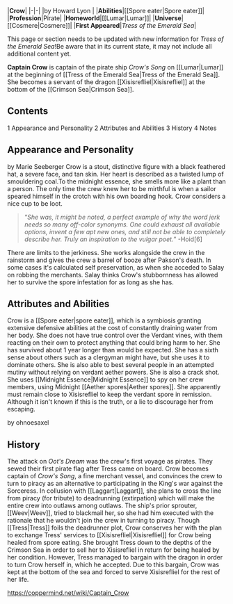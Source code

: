 |**Crow**|
|-|-|
|by  Howard Lyon |
|**Abilities**|[[Spore eater\|Spore eater]]|
|**Profession**|Pirate|
|**Homeworld**|[[Lumar\|Lumar]]|
|**Universe**|[[Cosmere\|Cosmere]]|
|**First Appeared**|*Tress of the Emerald Sea*|

This page or section needs to be updated with new information for *Tress of the Emerald Sea*!Be aware that in its current state, it may not include all additional content yet.

**Captain Crow** is captain of the pirate ship *Crow's Song* on [[Lumar\|Lumar]] at the beginning of [[Tress of the Emerald Sea\|Tress of the Emerald Sea]]. She becomes a servant of the dragon [[Xisisrefliel\|Xisisrefliel]] at the bottom of the [[Crimson Sea\|Crimson Sea]].

## Contents

1 Appearance and Personality
2 Attributes and Abilities
3 History
4 Notes


## Appearance and Personality
 by  Marie Seeberger Crow is a stout, distinctive figure with a black feathered hat, a severe face, and tan skin. Her heart is described as a twisted lump of smouldering coal.To the midnight essence, she smells more like a plant than a person. The only time the crew knew her to be mirthful is when a sailor speared himself in the crotch with his own boarding hook. Crow considers a nice cup to be loot.
>“*She was, it might be noted, a perfect example of why the word jerk needs so many off-color synonyms. One could exhaust all available options, invent a few apt new ones, and still not be able to completely describe her. Truly an inspiration to the vulgar poet.*”
\-Hoid[6]


There are limits to the jerkiness. She works alongside the crew in the rainstorm and gives the crew a barrel of booze after Pakson's death. In some cases it's calculated self preservation, as when she acceded to Salay on robbing the merchants. Salay thinks Crow's stubbornness has allowed her to survive the spore infestation for as long as she has.

## Attributes and Abilities
Crow is a [[Spore eater\|spore eater]], which is a symbiosis granting extensive defensive abilities at the cost of constantly draining water from her body. She does not have true control over the Verdant vines, with them reacting on their own to protect anything that could bring harm to her. She has survived about 1 year longer than would be expected.
She has a sixth sense about others such as a clergyman might have, but she uses it to dominate others. She is also able to best several people in an attempted mutiny without relying on verdant aether powers. She is also a crack shot.
She uses [[Midnight Essence\|Midnight Essence]] to spy on her crew members, using Midnight [[Aether spores\|Aether spores]].
She apparently must remain close to Xisisrefliel to keep the verdant spore in remission. Although it isn't known if this is the truth, or a lie to discourage her from escaping.

 by  ohnoesaxel 
## History
The attack on *Oot's Dream* was the crew's first voyage as pirates. They sewed their first pirate flag after Tress came on board.
Crow becomes captain of *Crow's Song*, a fine merchant vessel, and convinces the crew to turn to piracy as an alternative to participating in the King's war against the Sorceress. In collusion with [[Laggart\|Laggart]], she plans to cross the line from piracy (for tribute) to deadrunning (extirpation) which will make the entire crew into outlaws among outlaws. The ship's prior sprouter, [[Weev\|Weev]], tried to blackmail her, so she had him executed with the rationale that he wouldn't join the crew in turning to piracy.
Though [[Tress\|Tress]] foils the deadrunner plot, Crow conserves her with the plan to exchange Tress' services to [[Xisisrefliel\|Xisisrefliel]] for Crow being healed from spore eating.
She brought Tress down to the depths of the Crimson Sea in order to sell her to Xisisrefliel in return for being healed by her condition. However, Tress managed to bargain with the dragon in order to turn Crow herself in, which he accepted. Due to this bargain, Crow was kept at the bottom of the sea and forced to serve Xisisrefliel for the rest of her life.



https://coppermind.net/wiki/Captain_Crow